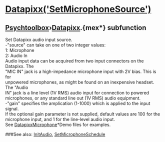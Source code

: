 # [Datapixx('SetMicrophoneSource')](Datapixx-SetMicrophoneSource) 
## [Psychtoolbox](Pyschtoolbox)&#8250;[Datapixx](Datapixx).{mex*} subfunction


Set Datapixx audio input source.  
-"source" can take on one of two integer values:  
   1: Microphone  
   2: Audio In  
Audio input data can be acquired from two input connectors on the Datapixx. The  
"MIC IN" jack is a high-impedance microphone input with 2V bias. This is for  
unpowered microphones, as might be found on an inexpensive headset. The "Audio  
IN" jack is a line level (1V RMS) audio input for connection to powered  
microphones, or any standard line out (1V RMS) audio equipment.  
-"gain" specifies the amplication (1-1000) which is applied to the input signal.  
If the optional gain parameter is not supplied, default values are 100 for the  
microphone input, and 1 for the line-level audio input.  
See [DatapixxMicrophone](DatapixxMicrophone)\*Demo files for examples.  
  


###See also:
[InitAudio](Datapixx-InitAudio), [SetMicrophoneSchedule](Datapixx-SetMicrophoneSchedule)
